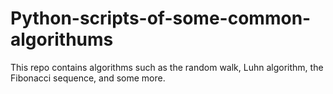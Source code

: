 # Python-scripts-of-some-common-algorithums
This repo contains  algorithms such as the random walk, Luhn algorithm, the Fibonacci sequence, and some more. 

